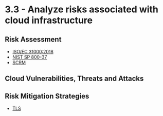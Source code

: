 # 3.3 - Analyze risks associated with cloud infrastructure

## Risk Assessment

- [ISO/EC 31000:2018](https://www.iso.org/standard/65694.html)
- [NIST SP 800-37](https://csrc.nist.gov/pubs/sp/800/37/r2/final)
- [SCRM](../../definitions/S.md#supply-chain-risk-management-scrm)

## Cloud Vulnerabilities, Threats and Attacks

## Risk Mitigation Strategies

- [TLS](../../definitions/T.md#transport-layer-security-tls)
